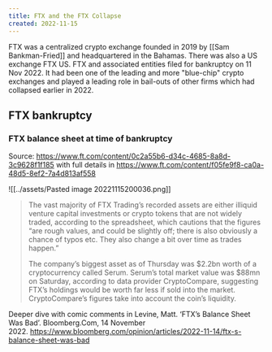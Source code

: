 ```yaml
---
title: FTX and the FTX Collapse
created: 2022-11-15
---
```


FTX was a centralized crypto exchange founded in 2019 by [[Sam Bankman-Fried]] and headquartered in the Bahamas. There was also a US exchange FTX US. FTX and associated entities filed for bankruptcy on 11 Nov 2022. It had been one of the leading and more "blue-chip" crypto exchanges and played a leading role in bail-outs of other firms which had collapsed earlier in 2022.

## FTX bankruptcy

### FTX balance sheet at time of bankruptcy

Source: https://www.ft.com/content/0c2a55b6-d34c-4685-8a8d-3c9628f1f185 with full details in https://www.ft.com/content/f05fe9f8-ca0a-48d5-8ef2-7a4d813af558

![[../assets/Pasted image 20221115200036.png]]

> The vast majority of FTX Trading’s recorded assets are either illiquid venture capital investments or crypto tokens that are not widely traded, according to the spreadsheet, which cautions that the figures “are rough values, and could be slightly off; there is also obviously a chance of typos etc. They also change a bit over time as trades happen.”
>
> The company’s biggest asset as of Thursday was $2.2bn worth of a cryptocurrency called Serum. Serum’s total market value was $88mn on Saturday, according to data provider CryptoCompare, suggesting FTX’s holdings would be worth far less if sold into the market. CryptoCompare’s figures take into account the coin’s liquidity.

Deeper dive with comic comments in Levine, Matt. ‘FTX’s Balance Sheet Was Bad’. Bloomberg.Com, 14 November 2022. https://www.bloomberg.com/opinion/articles/2022-11-14/ftx-s-balance-sheet-was-bad